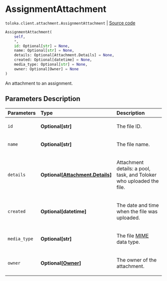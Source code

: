 # AssignmentAttachment
`toloka.client.attachment.AssignmentAttachment` | [Source code](https://github.com/Toloka/toloka-kit/blob/v1.2.0.post1/src/client/attachment.py#L56)

```python
AssignmentAttachment(
    self,
    *,
    id: Optional[str] = None,
    name: Optional[str] = None,
    details: Optional[Attachment.Details] = None,
    created: Optional[datetime] = None,
    media_type: Optional[str] = None,
    owner: Optional[Owner] = None
)
```

An attachment to an assignment.

## Parameters Description

| Parameters | Type | Description |
| :----------| :----| :-----------|
`id`|**Optional\[str\]**|<p>The file ID.</p>
`name`|**Optional\[str\]**|<p>The file name.</p>
`details`|**Optional\[[Attachment.Details](toloka.client.attachment.Attachment.Details.md)\]**|<p>Attachment details: a pool, task, and Toloker who uploaded the file.</p>
`created`|**Optional\[datetime\]**|<p>The date and time when the file was uploaded.</p>
`media_type`|**Optional\[str\]**|<p>The file [MIME](https://developer.mozilla.org/en-US/docs/Web/HTTP/Basics_of_HTTP/MIME_types) data type.</p>
`owner`|**Optional\[[Owner](toloka.client.owner.Owner.md)\]**|<p>The owner of the attachment.</p>
